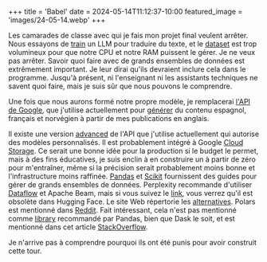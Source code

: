 +++
title = 'Babel'
date = 2024-05-14T11:12:37-10:00
featured_image = 'images/24-05-14.webp'
+++

Les camarades de classe avec qui je fais mon projet final veulent arrêter. Nous essayons de [train](https://kaitchup.substack.com/p/datasets-to-train-validate-and-evaluate-machine-translation-d61905d126aa) un LLM pour traduire du texte, et le [dataset](https://kaitchup.substack.com/p/datasets-to-train-validate-and-evaluate-machine-translation-d61905d126aa) est trop volumineux pour que notre CPU et notre RAM puissent le gérer. Je ne veux pas arrêter. Savoir quoi faire avec de grands ensembles de données est extrêmement important. Je leur dirai qu&#39;ils devraient inclure cela dans le programme. Jusqu&#39;à présent, ni l&#39;enseignant ni les assistants techniques ne savent quoi faire, mais je suis sûr que nous pouvons le comprendre.

Une fois que nous aurons formé notre propre modèle, je remplacerai [l&#39;API de Google](https://cloud.google.com/translate?hl=en), que j&#39;utilise actuellement pour [générer](https://cloud.google.com/translate?hl=en) du contenu espagnol, français et norvégien à partir de mes publications en anglais.

Il existe une version [advanced](https://cloud.google.com/translate/docs/intro-to-v3) de l&#39;API que j&#39;utilise actuellement qui autorise des modèles personnalisés. Il est probablement intégré à Google [Cloud Storage](https://cloud.google.com/translate/docs/intro-to-v3). Ce serait une bonne idée pour la production si le budget le permet, mais à des fins éducatives, je suis enclin à en construire un à partir de zéro pour m&#39;entraîner, même si la précision serait probablement moins bonne et l&#39;infrastructure moins raffinée. [Pandas](https://cloud.google.com/translate/docs/intro-to-v3) et [Scikit](https://cloud.google.com/translate/docs/intro-to-v3) fournissent des guides pour gérer de grands ensembles de données. Perplexity recommande d&#39;utiliser [Dataflow](https://cloud.google.com/translate/docs/intro-to-v3) et Apache Beam, mais si vous suivez le [link](https://cloud.google.com/translate/docs/intro-to-v3), vous verrez qu&#39;il est obsolète dans Hugging Face. Le site Web répertorie les [alternatives](https://cloud.google.com/translate/docs/intro-to-v3). Polars est mentionné dans [Reddit](https://cloud.google.com/translate/docs/intro-to-v3). Fait intéressant, cela n&#39;est pas mentionné comme [library](https://cloud.google.com/translate/docs/intro-to-v3) recommandé par Pandas, bien que Dask le soit, et est mentionné dans cet article [StackOverflow](https://cloud.google.com/translate/docs/intro-to-v3).

Je n&#39;arrive pas à comprendre pourquoi ils ont été punis pour avoir construit cette tour.